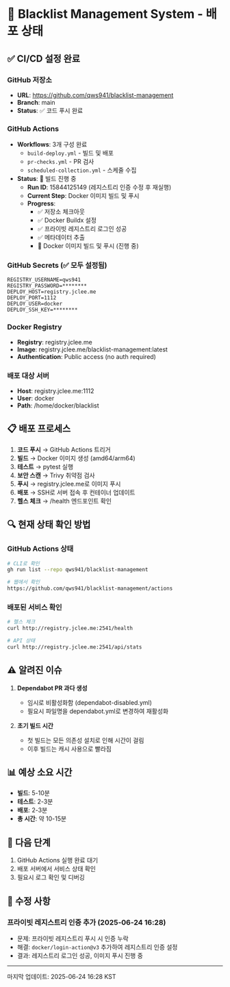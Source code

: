 # 🚀 Blacklist Management System - 배포 상태

## ✅ CI/CD 설정 완료

### GitHub 저장소
- **URL**: https://github.com/qws941/blacklist-management
- **Branch**: main
- **Status**: ✅ 코드 푸시 완료

### GitHub Actions
- **Workflows**: 3개 구성 완료
  - `build-deploy.yml` - 빌드 및 배포
  - `pr-checks.yml` - PR 검사  
  - `scheduled-collection.yml` - 스케줄 수집
- **Status**: 🔄 빌드 진행 중
  - **Run ID**: 15844125149 (레지스트리 인증 수정 후 재실행)
  - **Current Step**: Docker 이미지 빌드 및 푸시
  - **Progress**: 
    - ✅ 저장소 체크아웃
    - ✅ Docker Buildx 설정
    - ✅ 프라이빗 레지스트리 로그인 성공
    - ✅ 메타데이터 추출
    - 🔄 Docker 이미지 빌드 및 푸시 (진행 중)

### GitHub Secrets (✅ 모두 설정됨)
```
REGISTRY_USERNAME=qws941
REGISTRY_PASSWORD=********
DEPLOY_HOST=registry.jclee.me
DEPLOY_PORT=1112
DEPLOY_USER=docker
DEPLOY_SSH_KEY=********
```

### Docker Registry
- **Registry**: registry.jclee.me
- **Image**: registry.jclee.me/blacklist-management:latest
- **Authentication**: Public access (no auth required)

### 배포 대상 서버
- **Host**: registry.jclee.me:1112
- **User**: docker
- **Path**: /home/docker/blacklist

## 📋 배포 프로세스

1. **코드 푸시** → GitHub Actions 트리거
2. **빌드** → Docker 이미지 생성 (amd64/arm64)
3. **테스트** → pytest 실행
4. **보안 스캔** → Trivy 취약점 검사
5. **푸시** → registry.jclee.me로 이미지 푸시
6. **배포** → SSH로 서버 접속 후 컨테이너 업데이트
7. **헬스 체크** → /health 엔드포인트 확인

## 🔍 현재 상태 확인 방법

### GitHub Actions 상태
```bash
# CLI로 확인
gh run list --repo qws941/blacklist-management

# 웹에서 확인
https://github.com/qws941/blacklist-management/actions
```

### 배포된 서비스 확인
```bash
# 헬스 체크
curl http://registry.jclee.me:2541/health

# API 상태
curl http://registry.jclee.me:2541/api/stats
```

## ⚠️ 알려진 이슈

1. **Dependabot PR 과다 생성**
   - 임시로 비활성화함 (dependabot-disabled.yml)
   - 필요시 파일명을 dependabot.yml로 변경하여 재활성화

2. **초기 빌드 시간**
   - 첫 빌드는 모든 의존성 설치로 인해 시간이 걸림
   - 이후 빌드는 캐시 사용으로 빨라짐

## 📊 예상 소요 시간

- **빌드**: 5-10분
- **테스트**: 2-3분
- **배포**: 2-3분
- **총 시간**: 약 10-15분

## 🎯 다음 단계

1. GitHub Actions 실행 완료 대기
2. 배포 서버에서 서비스 상태 확인
3. 필요시 로그 확인 및 디버깅

## 🔧 수정 사항

### 프라이빗 레지스트리 인증 추가 (2025-06-24 16:28)
- 문제: 프라이빗 레지스트리 푸시 시 인증 누락
- 해결: `docker/login-action@v3` 추가하여 레지스트리 인증 설정
- 결과: 레지스트리 로그인 성공, 이미지 푸시 진행 중

---

마지막 업데이트: 2025-06-24 16:28 KST